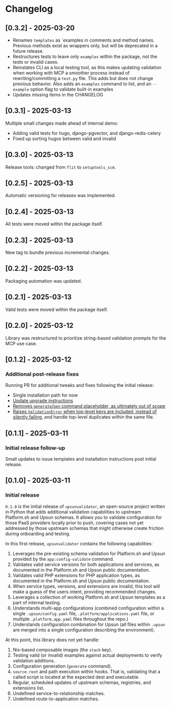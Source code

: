 # Changelog

## [0.3.2] - 2025-03-20

- Renames `templates` as `examples in comments and method names. Previous methods exist as wrappers only, but will be deprecated in a future release.
- Restructures tests to leave only `examples` within the package, not the tests or invalid cases.
- Reinstates CLI as a local testing tool, as this makes updating validation when working with MCP a smoother process instead of rewriting/committing a `test.py` file. This adds but does not change previous behavior. Also adds an `examples` command to list, and an `--example` option flag to validate built-in examples
- Updates missing items in the CHANGELOG

## [0.3.1] - 2025-03-13

Multiple small changes made ahead of internal demo:

- Adding valid tests for hugo, django-pgvector, and django-redis-celery
- Fixed up sorting hugos between valid and invalid

## [0.3.0] - 2025-03-13

Release tools: changed from `flit` to `setuptools_scm`.

## [0.2.5] - 2025-03-13

Automatic versioning for releases was implemented.

## [0.2.4] - 2025-03-13

All tests were moved within the package itself.

## [0.2.3] - 2025-03-13

New tag to bundle previous incremental changes.

## [0.2.2] - 2025-03-13

Packaging automation was updated.

## [0.2.1] - 2025-03-13

Valid tests were moved within the package itself.

## [0.2.0] - 2025-03-12

Library was restructured to prioritize string-based validation prompts for the MCP use case.

## [0.1.2] - 2025-03-12

### Additional post-release fixes

Running PR for additional tweaks and fixes following the initial release:

- Single installation path for now
- [Update upgrade instructions](https://github.com/Jeck-ai/upsunvalidator/issues/13)
- [Removes `generate`/`gen` command placeholder, as ultimately out of scope](https://github.com/Jeck-ai/upsunvalidator/issues/16)
- [Raises `ValidationError` when top-level keys are included, instead of silently failing](https://github.com/Jeck-ai/upsunvalidator/issues/17), and handle top-level duplicates within the same file.

## [0.1.1] - 2025-03-11

### Initial release follow-up

Small updates to issue templates and installation instructions post initial release.

## [0.1.0] - 2025-03-11

### Initial release

`0.1.0` is the initial release of `upsunvalidator`, an open-source project written in Python that adds additional validation capabilities to upstream Platform.sh and Upsun schemas.
It allows you to validate configuration for those PaaS providers locally prior to push, covering cases not yet addressed by those upstream schemas that might otherwise create friction during onboarding and testing. 

In this first release, `upsunvalidator` contains the following capabilities:

1. Leverages the pre-existing schema validation for Platform.sh and Upsun provided by the `app:config-validate` command.
1. Validates valid service versions for both applications and services, as documented in the Platform.sh and Upsun public documentation.
1. Validates valid PHP extensions for PHP application types, as documented in the Platform.sh and Upsun public documentation.
1. When service types, versions, and extensions are invalid, this tool will make a guess of the users intent, providing recommended changes.
1. Leverages a collection of working Platform.sh and Upsun templates as a part of internal testing.
1. Understands multi-app configurations (combined configuration within a single `.upsun/config.yaml` file, `.platform/applications.yaml` file, or multiple `.platform.app.yaml` files throughout the repo.)
1. Understands configuration combination for Upsun (all files within `.upsun` are merged into a single configuration describing the environment).

At this point, this library does not yet handle:

1. Nix-based composable images (the `stack` key).
1. Testing valid (or invalid) examples against actual deployments to verify validation additions.
1. Configuration generation (`generate` command).
1. `source.root` and path execution within hooks. That is, validating that a called script is located at the expected dest and executable.
1. Regular, scheduled updates of upstream schemas, registries, and extensions list.
1. Undefined service-to-relationship matches.
1. Undefined route-to-application matches.
